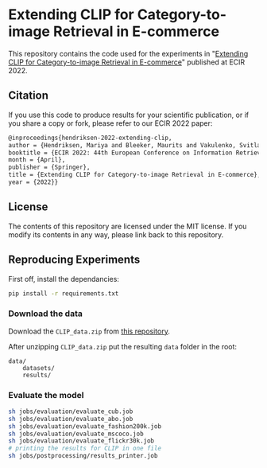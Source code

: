 # Extending CLIP for Category-to-image Retrieval in E-commerce

This repository contains the code used for the experiments in "[Extending CLIP for Category-to-image Retrieval
in E-commerce](https://mariyahendriksen.github.io/files/ecir22.pdf)" published at ECIR 2022.

## Citation
If you use this code to produce results for your scientific publication, or if you share a copy or fork, please refer to our ECIR 2022 paper:

```latex
@inproceedings{hendriksen-2022-extending-clip,
author = {Hendriksen, Mariya and Bleeker, Maurits and Vakulenko, Svitlana and van Noord, Nanne and Kuiper, Ernst and de Rijke, Maarten},
booktitle = {ECIR 2022: 44th European Conference on Information Retrieval},
month = {April},
publisher = {Springer},
title = {Extending CLIP for Category-to-image Retrieval in E-commerce},
year = {2022}}
```

## License
The contents of this repository are licensed under the MIT license. If you modify its contents in any way, please link back to this repository.


## Reproducing Experiments

First off, install the dependancies:
```bash
pip install -r requirements.txt
```

### Download the data
Download the `CLIP_data.zip` from [this repository](https://zenodo.org/record/7298031#.Y2jgU-zMLtV). 


After unzipping `CLIP_data.zip` put the resulting `data` folder in the root:

```angular2html
data/
    datasets/
    results/
```


### Evaluate the model

```bash
sh jobs/evaluation/evaluate_cub.job
sh jobs/evaluation/evaluate_abo.job
sh jobs/evaluation/evaluate_fashion200k.job
sh jobs/evaluation/evaluate_mscoco.job
sh jobs/evaluation/evaluate_flickr30k.job
# printing the results for CLIP in one file
sh jobs/postprocessing/results_printer.job
```

